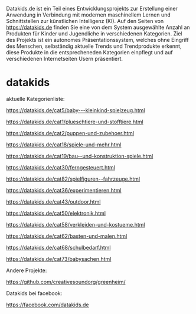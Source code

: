 Datakids.de ist ein Teil eines Entwicklungsprojekts zur Erstellung einer Anwendung in Verbindung mit modernen maschinellem Lernen und Schnittstellen zur künstlichen Intelligenz (KI). Auf den Seiten von https://datakids.de finden Sie eine von dem System ausgewählte Anzahl an Produkten für Kinder und Jugendliche in verschiedenen Kategorien. Ziel des Projekts ist ein autonomes Präsentationssystem, welches ohne Eingriff des Menschen, selbständig aktuelle Trends und Trendprodukte erkennt, diese Produkte in die entsprecheneden Kategorien einpflegt und auf verschiedenen Internetseiten Usern präsentiert.

# datakids

aktuelle Kategorienliste:

https://datakids.de/cat5/baby---kleinkind-spielzeug.html

https://datakids.de/cat1/plueschtiere-und-stofftiere.html

https://datakids.de/cat2/puppen-und-zubehoer.html

https://datakids.de/cat18/spiele-und-mehr.html

https://datakids.de/cat19/bau--und-konstruktion-spiele.html

https://datakids.de/cat30/ferngesteuert.html

https://datakids.de/cat82/spielfiguren--fahrzeuge.html

https://datakids.de/cat36/experimentieren.html

https://datakids.de/cat43/outdoor.html

https://datakids.de/cat50/elektronik.html

https://datakids.de/cat58/verkleiden-und-kostueme.html

https://datakids.de/cat62/basten-und-malen.html

https://datakids.de/cat68/schulbedarf.html

https://datakids.de/cat73/babysachen.html


Andere Projekte:

https://github.com/creativesoundorg/greenheim/

Datakids bei facebook:

https://facebook.com/datakids.de
